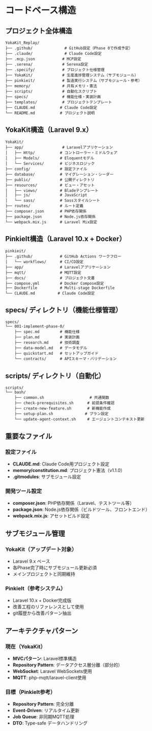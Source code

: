 # コードベース構造

## プロジェクト全体構造
```
YokaKit_Replay/
├── .github/              # GitHub設定（Phase 0で作成予定）
├── .claude/              # Claude Code設定
├── .mcp.json            # MCP設定
├── .serena/             # Serena設定
├── .specify/            # プロジェクト仕様管理
├── YokaKit/             # 生産進捗管理システム（サブモジュール）
├── pinkieit/            # 製造実行システム（サブモジュール・参考）
├── memory/              # 共有メモリ・憲法
├── scripts/             # 自動化スクリプト
├── specs/               # 機能仕様・実装計画
├── templates/           # プロジェクトテンプレート
├── CLAUDE.md           # Claude Code設定
└── README.md           # プロジェクト説明
```

## YokaKit構造（Laravel 9.x）
```
YokaKit/
├── app/                 # Laravelアプリケーション
│   ├── Http/           # コントローラー・ミドルウェア
│   ├── Models/         # Eloquentモデル
│   └── Services/       # ビジネスロジック
├── config/             # 設定ファイル
├── database/           # マイグレーション・シーダー
├── public/             # 公開ディレクトリ
├── resources/          # ビュー・アセット
│   ├── views/          # Bladeテンプレート
│   ├── js/             # JavaScript
│   └── sass/           # Sassスタイルシート
├── routes/             # ルート定義
├── composer.json       # PHP依存関係
├── package.json        # Node.js依存関係
└── webpack.mix.js      # Laravel Mix設定
```

## PinkieIt構造（Laravel 10.x + Docker）
```
pinkieit/
├── .github/            # GitHub Actions ワークフロー
│   └── workflows/      # CI/CD設定
├── app/                # Laravelアプリケーション
├── mqtt/               # MQTT設定
├── docs/               # プロジェクト文書
├── compose.yml         # Docker Compose設定
├── Dockerfile          # Multi-stage Dockerfile
└── CLAUDE.md          # Claude Code設定
```

## specs/ ディレクトリ（機能仕様管理）
```
specs/
└── 001-implement-phase-0/
    ├── spec.md         # 機能仕様
    ├── plan.md         # 実装計画
    ├── research.md     # 技術調査
    ├── data-model.md   # データモデル
    ├── quickstart.md   # セットアップガイド
    └── contracts/      # APIスキーマ・バリデーション
```

## scripts/ ディレクトリ（自動化）
```
scripts/
└── bash/
    ├── common.sh                    # 共通関数
    ├── check-prerequisites.sh      # 前提条件確認
    ├── create-new-feature.sh       # 新機能作成
    ├── setup-plan.sh              # プラン設定
    └── update-agent-context.sh     # エージェントコンテキスト更新
```

## 重要なファイル

### 設定ファイル
- **CLAUDE.md**: Claude Code用プロジェクト設定
- **memory/constitution.md**: プロジェクト憲法（v1.1.0）
- **.gitmodules**: サブモジュール設定

### 開発ツール設定
- **composer.json**: PHP依存関係（Laravel、テストツール等）
- **package.json**: Node.js依存関係（ビルドツール、フロントエンド）
- **webpack.mix.js**: アセットビルド設定

## サブモジュール管理

### YokaKit（アップデート対象）
- Laravel 9.x ベース
- 各Phase完了時にサブモジュール更新必須
- メインプロジェクトと同期維持

### PinkieIt（参考システム）
- Laravel 10.x + Docker完成版
- 改善工程のリファレンスとして使用
- git履歴から改善パターン抽出

## アーキテクチャパターン

### 現在（YokaKit）
- **MVCパターン**: Laravel標準構造
- **Repository Pattern**: データアクセス層分離（部分的）
- **WebSocket**: Laravel WebSockets使用
- **MQTT**: php-mqtt/laravel-client使用

### 目標（PinkieIt参考）
- **Repository Pattern**: 完全分離
- **Event-Driven**: リアルタイム更新
- **Job Queue**: 非同期MQTT処理
- **DTO**: Type-safe データハンドリング